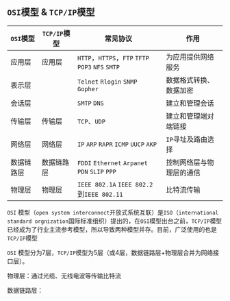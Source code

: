 ## `OSI`模型 & `TCP/IP`模型

| `OSI`模型 | `TCP/IP`模型 | 常见协议 | 作用 |
| ------ | --------- | ---- | ---- |
| 应用层  | 应用层     | `HTTP`，`HTTPS`，`FTP` `TFTP` `POP3` `NFS` `SMTP` | 为应用提供网络服务 |
| 表示层 |            | `Telnet` `Rlogin` `SNMP` `Gopher` | 数据格式转换、数据加密 |
| 会话层 |            | `SMTP` `DNS` | 建立和管理会话 |
| 传输层 | 传输层 | `TCP`、`UDP` | 建立和管理端对端链接 |
| 网络层 | 网络层 | `IP` `ARP` `RAPR` `ICMP` `UUCP` `AKP` | `IP`寻址及路由选择 |
| 数据链路层 | 数据链路层 | `FDDI` `Ethernet` `Arpanet` `PDN` `SLIP` `PPP` | 控制网络层与物理层的通信 |
| 物理层 | 物理层 | `IEEE 802.1A` `IEEE 802.2`到`IEEE 802.11` | 比特流传输 |

`OSI` 模型（`open system interconnect`开放式系统互联）是`ISO`（`international standard orgnization`国际标准组织）提出的，在`OSI`模型出台之前，`TCP/IP`模型已经成为了行业主流参考模型，所以导致两种模型并存。目前，广泛使用的也是`TCP/IP`模型

`OSI` 模型分为7层，`TCP/IP`模型为5层（或4层，数据链路层+物理层合并为网络接口层）。

物理层：通过光缆、无线电波等传输比特流

数据链路层：
